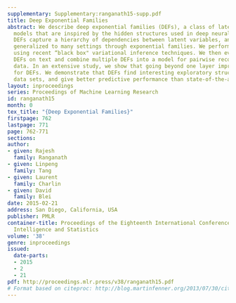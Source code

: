```yaml
---
supplementary: Supplementary:ranganath15-supp.pdf
title: Deep Exponential Families
abstract: We describe deep exponential families (DEFs), a class of latent variable
  models that are inspired by the hidden structures used in deep neural networks.
  DEFs capture a hierarchy of dependencies between latent variables, and are easily
  generalized to many settings through exponential families. We perform inference
  using recent “black box" variational inference techniques. We then evaluate various
  DEFs on text and combine multiple DEFs into a model for pairwise recommendation
  data. In an extensive study, we show that going beyond one layer improves predictions
  for DEFs. We demonstrate that DEFs find interesting exploratory structure in large
  data sets, and give better predictive performance than state-of-the-art models.
layout: inproceedings
series: Proceedings of Machine Learning Research
id: ranganath15
month: 0
tex_title: "{Deep Exponential Families}"
firstpage: 762
lastpage: 771
page: 762-771
sections: 
author:
- given: Rajesh
  family: Ranganath
- given: Linpeng
  family: Tang
- given: Laurent
  family: Charlin
- given: David
  family: Blei
date: 2015-02-21
address: San Diego, California, USA
publisher: PMLR
container-title: Proceedings of the Eighteenth International Conference on Artificial
  Intelligence and Statistics
volume: '38'
genre: inproceedings
issued:
  date-parts:
  - 2015
  - 2
  - 21
pdf: http://proceedings.mlr.press/v38/ranganath15.pdf
# Format based on citeproc: http://blog.martinfenner.org/2013/07/30/citeproc-yaml-for-bibliographies/
---
```

